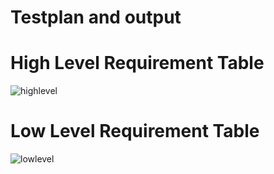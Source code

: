 # Testplan and output
# High Level Requirement Table
![highlevel](https://user-images.githubusercontent.com/97897323/157379380-8bc177fe-4c30-440b-be2d-3ec29cbb304f.jpg)
# Low Level Requirement Table
![lowlevel](https://user-images.githubusercontent.com/97897323/157379448-2013263e-bbd6-4f6d-8d6e-c0ed5db9082a.jpg)
